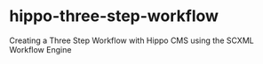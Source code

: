 # hippo-three-step-workflow
Creating a Three Step Workflow with Hippo CMS using the SCXML Workflow Engine
